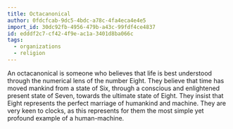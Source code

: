 ```yaml
---
title: Octacanonical
author: 0fdcfcab-9dc5-4bdc-a78c-4fa4eca4e4e5
import_id: 30dc92fb-4956-479b-a43c-99fdf4ce4837
id: edddf2c7-cf42-4f9e-ac1a-3401d8ba066c
tags:
  - organizations
  - religion
---
```

An octacanonical is someone who believes that life is best understood through the numerical lens of the number Eight. They believe that time has moved mankind from a state of Six, through a conscious and enlightened present state of Seven, towards the ultimate state of Eight. They insist that Eight represents the perfect marriage of humankind and machine. They are very keen to clocks, as this represents for them the most simple yet profound example of a human-machine.